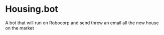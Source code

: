 # Housing.bot
A bot that will run on Robocorp and send threw an email all the new house on the market
